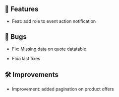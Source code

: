 ## 🚀 Features

- Feat: add role to event action notification


## 🐛 Bugs

- Fix: Missing data on quote datatable

- Floa last fixes


## 🛠️ Improvements

- Improvement: added pagination on product offers